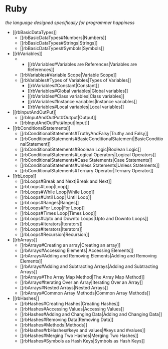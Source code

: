 # Ruby

*the language designed specifically for programmer happiness*

- [[rbBasicDataTypes]]
	-  [[rbBasicDataTypes#Numbers|Numbers]]
	- [[rbBasicDataTypes#Strings|Strings]]
	- [[rbBasicDataTypes#Symbols|Symbols]]
- [[rbVariables]]
	- - [[rbVariables#Variables are References|Variables are References]]
	- [[rbVariables#Variable Scope|Variable Scope]]
	- [[rbVariables#Types of Variables|Types of Variables]]
		- [[rbVariables#Constant|Constant]]
		- [[rbVariables#Global variables|Global variables]]
		- [[rbVariables#Class variables|Class variables]]
		- [[rbVariables#Instance variables|Instance variables]]
		- [[rbVariables#Local variables|Local variables]]
- [[rbInputAndOutPut]]
	-  [[rbInputAndOutPut#Output|Output]]
	- [[rbInputAndOutPut#Input|Input]]
- [[rbConditionalStatements]]
	-  [[rbConditionalStatements#TruthyAndFalsy|Truthy and Falsy]]
	- [[rbConditionalStatements#BasicConditionalStatement|BasicConditionalStatement]]
	- [[rbConditionalStatements#Boolean Logic|Boolean Logic]]
	- [[rbConditionalStatements#Logical Operators|Logical Operators]]
	- [[rbConditionalStatements#Case Statements|Case Statements]]
	- [[rbConditionalStatements#Unless Statements|Unless Statements]]
	- [[rbConditionalStatements#Ternary Operator|Ternary Operator]]
- [[rbLoops]]
	 - [[rbLoops#Break and Next|Break and Next]]
	- [[rbLoops#Loop|Loop]]
	- [[rbLoops#While Loop|While Loop]]
	- [[rbLoops#Until Loop| Until Loop]]
	- [[rbLoops#Ranges|Ranges]]
	- [[rbLoops#For Loop|For Loop]]
	- [[rbLoops#Times Loop|Times Loop]]
	- [[rbLoops#Upto and Downto Loops|Upto and Downto Loops]]
	- [[rbLoops#Iterators|Iterators]]
	-  [[rbLoops#Iterators|Iterators]]
	- [[rbLoops#Recursion|Recursion]]
- [[rbArrays]]
	-  [[rbArrays#Creating an array|Creating an array]]
	- [[rbArrays#Accessing Elements| Accessing Elements]]
	- [[rbArrays#Adding and Removing Elements|Adding and Removing Elements]]
	- [[rbArrays#Adding and Subtracting Arrays|Adding and Subtracting Arrays]]
	- [[rbArrays#The Array Map Method|The Array Map Method]]
	- [[rbArrays#Iterating Over an Array|Iterating Over an Array]]
	- [[rbArrays#Nested Arrays|Nested Arrays]]
	- [[rbArrays#Common Array Methods|Common Array Methods]]
- [[rbHashes]]
	-  [[rbHashes#Creating Hashes|Creating Hashes]]
	- [[rbHashes#Accessing Values|Accessing Values]]
	- [[rbHashes#Adding and Changing Data|Adding and Changing Data]]
	- [[rbHashes#Removing Data|Removing Data]]
	- [[rbHashes#Methods|Methods]] 
	- [[rbHashes#rbHashes#keys and values|#keys and #values]]
	- [[rbHashes#Merging Two Hashes|Merging Two Hashes]]
	- [[rbHashes#Symbols as Hash Keys|Symbols as Hash Keys]]

